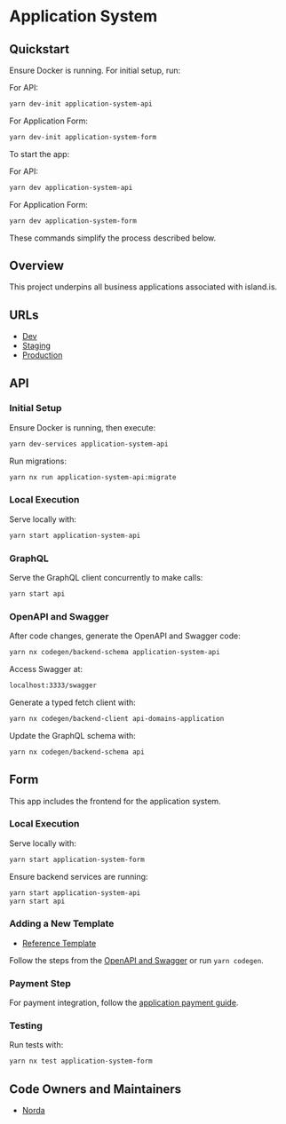 # Application System

## Quickstart

Ensure Docker is running. For initial setup, run:

For API:

```bash
yarn dev-init application-system-api
```

For Application Form:

```bash
yarn dev-init application-system-form
```

To start the app:

For API:

```bash
yarn dev application-system-api
```

For Application Form:

```bash
yarn dev application-system-form
```

These commands simplify the process described below.

## Overview

This project underpins all business applications associated with island.is.

## URLs

- [Dev](https://beta.dev01.devland.is/umsoknir/)
- [Staging](https://beta.staging01.devland.is/umsoknir/)
- [Production](https://island.is/umsoknir/)

## API

### Initial Setup

Ensure Docker is running, then execute:

```bash
yarn dev-services application-system-api
```

Run migrations:

```bash
yarn nx run application-system-api:migrate
```

### Local Execution

Serve locally with:

```bash
yarn start application-system-api
```

### GraphQL

Serve the GraphQL client concurrently to make calls:

```bash
yarn start api
```

### OpenAPI and Swagger

After code changes, generate the OpenAPI and Swagger code:

```bash
yarn nx codegen/backend-schema application-system-api
```

Access Swagger at:

```bash
localhost:3333/swagger
```

Generate a typed fetch client with:

```bash
yarn nx codegen/backend-client api-domains-application
```

Update the GraphQL schema with:

```bash
yarn nx codegen/backend-schema api
```

## Form

This app includes the frontend for the application system.

### Local Execution

Serve locally with:

```bash
yarn start application-system-form
```

Ensure backend services are running:

```bash
yarn start application-system-api
yarn start api
```

### Adding a New Template

- [Reference Template](https://github.com/island-is/island.is/tree/main/libs/application/templates/reference-template)

Follow the steps from the [OpenAPI and Swagger](https://github.com/island-is/island.is/tree/main/apps/application-system#openapi-and-swagger) or run `yarn codegen`.

### Payment Step

For payment integration, follow the [application payment guide](../../handbook/misc/application-payment-guide.md).

### Testing

Run tests with:

```bash
yarn nx test application-system-form
```

## Code Owners and Maintainers

- [Norda](https://github.com/orgs/island-is/teams/norda-applications/members)
